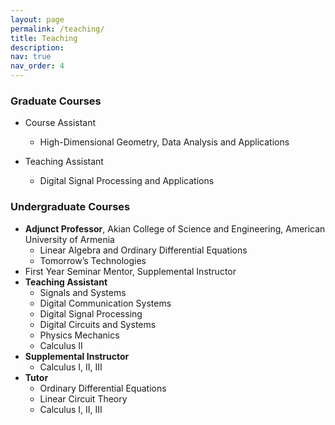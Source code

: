 ```yaml
---
layout: page
permalink: /teaching/
title: Teaching
description:
nav: true
nav_order: 4
---
```


### Graduate Courses

- Course Assistant
    - High-Dimensional Geometry, Data Analysis and Applications

- Teaching Assistant
    - Digital Signal Processing and Applications

### Undergraduate Courses

- **Adjunct Professor**, Akian College of Science and Engineering, American University of Armenia
    - Linear Algebra and Ordinary Differential Equations
    - Tomorrow’s Technologies
- First Year Seminar Mentor, Supplemental Instructor
- **Teaching Assistant**
    - Signals and Systems
    - Digital Communication Systems
    - Digital Signal Processing
    - Digital Circuits and Systems
    - Physics Mechanics
    - Calculus II
- **Supplemental Instructor**
    - Calculus I, II, III
- **Tutor**
    - Ordinary Differential Equations
    - Linear Circuit Theory
    - Calculus I, II, III
